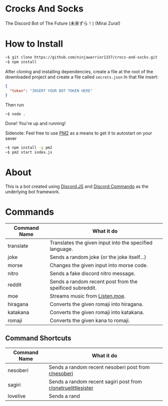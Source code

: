 # Crocks And Socks

The Discord Bot of The Future (未来ずら！) (Mirai Zura!)

# How to Install
```bash
~$ git clone https://github.com/ninjawarrior1337/crocs-and-socks.git
~$ npm install
```

After cloning and installing dependencies, create a file at the root of the downloaded project and create a file called ```secrets.json```
In that file insert:

```json
{
  "token": "INSERT YOUR BOT TOKEN HERE"
}
```

Then run
```
~$ node .
```
Done! You're up and running!

Sidenote: Feel free to use [PM2](https://pm2.io/runtime/) as a means to get it to autostart on your sever
```bash
~$ npm install -g pm2
~$ pm2 start index.js
```

# About
This is a bot created using [Discord.JS](http://discord.js.org) and [Discord Commando](https://www.npmjs.com/package/discord.js-commando) as the underlying bot framework.

# Commands
Command Name | What it do
-------- | --------
translate|Translates the given input into the specified language.
joke|Sends a random joke (or the joke itself...)
morse|Changes the given input into morse code.
nitro| Sends a fake discord nitro message.
reddit| Sends a random recent post from the speificed subreddit.
moe|Streams music from [Listen.moe](http://listen.moe).
hiragana|Converts the given romaji into hiragana.
katakana|Converts the given romaji into katakana.
romaji|Converts the given kana to romaji.

## Command Shortcuts
Command Name | What it do
-------- | --------
nesoberi | Sends a random recent nesoberi post from [r/nesoberi](http://reddit.com/r/nesoberi)
sagiri | Sends a random recent sagiri post from [r/onetruelittlesister](http://reddit.com/r/onetruelittlesister)
lovelive | Sends a rand 